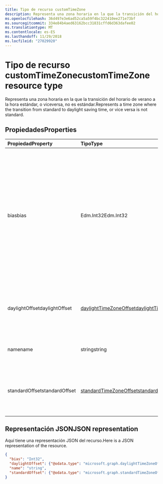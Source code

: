```yaml
---
title: Tipo de recurso customTimeZone
description: Representa una zona horaria en la que la transición del horario de verano a la hora estándar, o viceversa, no es estándar.
ms.openlocfilehash: 36d497e3e6ad52ca5a59f4bc322410ee271e73bf
ms.sourcegitcommit: 334e84b4aed63162bcc31831cffd6d363dafee02
ms.translationtype: MT
ms.contentlocale: es-ES
ms.lasthandoff: 11/29/2018
ms.locfileid: "27029920"
---
```

# <a name="customtimezone-resource-type"></a><span data-ttu-id="41f30-103">Tipo de recurso customTimeZone</span><span class="sxs-lookup"><span data-stu-id="41f30-103">customTimeZone resource type</span></span>

<span data-ttu-id="41f30-104">Representa una zona horaria en la que la transición del horario de verano a la hora estándar, o viceversa, no es estándar.</span><span class="sxs-lookup"><span data-stu-id="41f30-104">Represents a time zone where the transition from standard to daylight saving time, or vice versa is not standard.</span></span>


## <a name="properties"></a><span data-ttu-id="41f30-105">Propiedades</span><span class="sxs-lookup"><span data-stu-id="41f30-105">Properties</span></span>
| <span data-ttu-id="41f30-106">Propiedad</span><span class="sxs-lookup"><span data-stu-id="41f30-106">Property</span></span>     | <span data-ttu-id="41f30-107">Tipo</span><span class="sxs-lookup"><span data-stu-id="41f30-107">Type</span></span>   |<span data-ttu-id="41f30-108">Descripción</span><span class="sxs-lookup"><span data-stu-id="41f30-108">Description</span></span>|
|:---------------|:--------|:----------|
| <span data-ttu-id="41f30-109">bias</span><span class="sxs-lookup"><span data-stu-id="41f30-109">bias</span></span> | <span data-ttu-id="41f30-110">Edm.Int32</span><span class="sxs-lookup"><span data-stu-id="41f30-110">Edm.Int32</span></span> | <span data-ttu-id="41f30-111">Diferencia horaria de la zona horaria con respecto a la hora universal coordinada (UTC).</span><span class="sxs-lookup"><span data-stu-id="41f30-111">The time offset of the time zone from Coordinated Universal Time (UTC).</span></span> <span data-ttu-id="41f30-112">Este valor está en minutos.</span><span class="sxs-lookup"><span data-stu-id="41f30-112">This value is in minutes.</span></span><span data-ttu-id="41f30-113">Las zonas horarias que son anteriores a UTC tienen una diferencia positiva; las zonas horarias que son posteriores a UTC tienen una diferencia negativa.</span><span class="sxs-lookup"><span data-stu-id="41f30-113"> Time zones that are ahead of UTC have a positive offset; time zones that are behind UTC have a negative offset.</span></span>|
| <span data-ttu-id="41f30-114">daylightOffset</span><span class="sxs-lookup"><span data-stu-id="41f30-114">daylightOffset</span></span> | [<span data-ttu-id="41f30-115">daylightTimeZoneOffset</span><span class="sxs-lookup"><span data-stu-id="41f30-115">daylightTimeZoneOffset</span></span>](daylighttimezoneoffset.md) | <span data-ttu-id="41f30-116">Especifica cuándo la zona horaria cambia de la hora estándar al horario de verano.</span><span class="sxs-lookup"><span data-stu-id="41f30-116">Specifies when the time zone switches from standard time to daylight saving time.</span></span> |
| <span data-ttu-id="41f30-117">name</span><span class="sxs-lookup"><span data-stu-id="41f30-117">name</span></span> | <span data-ttu-id="41f30-118">string</span><span class="sxs-lookup"><span data-stu-id="41f30-118">string</span></span> | <span data-ttu-id="41f30-119">Nombre de la zona horaria personalizada.</span><span class="sxs-lookup"><span data-stu-id="41f30-119">The name of the custom time zone.</span></span> |
| <span data-ttu-id="41f30-120">standardOffset</span><span class="sxs-lookup"><span data-stu-id="41f30-120">standardOffset</span></span> | [<span data-ttu-id="41f30-121">standardTimeZoneOffset</span><span class="sxs-lookup"><span data-stu-id="41f30-121">standardTimeZoneOffset</span></span>](standardtimezoneoffset.md) | <span data-ttu-id="41f30-122">Especifica cuándo la zona horaria cambia del horario de verano a la hora estándar.</span><span class="sxs-lookup"><span data-stu-id="41f30-122">Specifies when the time zone switches from daylight saving time to standard time.</span></span> |


## <a name="json-representation"></a><span data-ttu-id="41f30-123">Representación JSON</span><span class="sxs-lookup"><span data-stu-id="41f30-123">JSON representation</span></span>

<span data-ttu-id="41f30-124">Aquí tiene una representación JSON del recurso.</span><span class="sxs-lookup"><span data-stu-id="41f30-124">Here is a JSON representation of the resource.</span></span>

<!-- {
  "blockType": "resource",
  "optionalProperties": [

  ],
  "baseType": "microsoft.graph.timeZoneBase",
  "@odata.type": "microsoft.graph.customTimeZone"
}-->

```json
{
  "bias": "Int32",
  "daylightOffset": {"@odata.type": "microsoft.graph.daylightTimeZoneOffset"},
  "name": "string",
  "standardOffset": {"@odata.type": "microsoft.graph.standardTimeZoneOffset"}
}

```

<!-- uuid: 8fcb5dbc-d5aa-4681-8e31-b001d5168d79
2015-10-25 14:57:30 UTC -->
<!-- {
  "type": "#page.annotation",
  "description": "customTimeZone resource",
  "keywords": "",
  "section": "documentation",
  "tocPath": ""
}-->